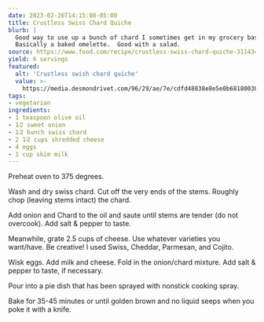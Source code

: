 ```yaml
---
date: 2023-02-26T14:15:08-05:00
title: Crustless Swiss Chard Quiche
blurb: |
  Good way to use up a bunch of chard I sometimes get in my grocery basket.
  Basically a baked omelette.  Good with a salad.
source: https://www.food.com/recipe/crustless-swiss-chard-quiche-311434
yield: 6 servings
featured:
  alt: 'Crustless swish chard quiche'
  value: >-
    https://media.desmondrivet.com/96/29/ae/7e/cdfd48838e8e5e0b68180038d1e949c028ccafd359a5a1fb653fc20e.jpg
tags:
- vegetarian
ingredients:
- 1 teaspoon olive oil
- 1⁄2 sweet onion
- 1⁄2 bunch swiss chard
- 2 1⁄2 cups shredded cheese
- 4 eggs
- 1 cup skim milk
---
```


Preheat oven to 375 degrees.

Wash and dry swiss chard. Cut off the very ends of the stems. Roughly chop
(leaving stems intact) the chard.

Add onion and Chard to the oil and saute until stems are tender (do not
overcook). Add salt & pepper to taste.

Meanwhile, grate 2.5 cups of cheese. Use whatever varieties you
want/have. Be creative! I used Swiss, Cheddar, Parmesan, and Cojito.

Wisk eggs. Add milk and cheese. Fold in the onion/chard mixture. Add salt &
pepper to taste, if necessary.

Pour into a pie dish that has been sprayed with nonstick cooking spray.

Bake for 35-45 minutes or until golden brown and no liquid seeps when you
poke it with a knife.
